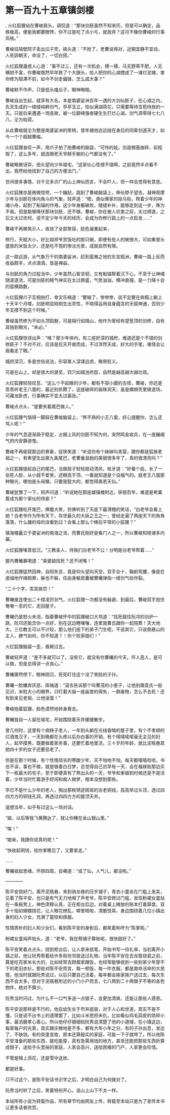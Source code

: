 # 第一百九十五章镇剑楼
,  火红狐狸站在曹峻肩头，调侃道：“那块剑胚虽然不知来历，但是可以确定，品秩极高，便是我都要眼馋，你不过是吃了点小亏，就放弃？这可不像你曹峻的行事风格。”
   曹峻往隔壁院子丢出瓜子壳，摇头道：“不抢了，老曹说得对，近期宜静不宜动，人死卵朝天，命没了，一切白搭。”
   火红狐狸蛊惑人心道：“事不过三，还有一次机会，搏一搏，马无野草不肥，人无横财不富，你曹峻既然早年跌了个大跟头，给人把你的心湖搅成了一滩烂泥塘，害你修为阻滞不前，如今不剑走偏锋，怎么成大事？”
   曹峻默不作声，只是低头嗑瓜子，眼神晦暗。
   曹峻自出生起，就享有大名，本是南婆娑洲百年一遇的大剑仙胚子，在心湖之内，先天生成的一缕缕纯粹剑气，亭亭玉立，恰似满湖荷花，只需要等待含苞待放的一天。只是后来遭遇一场变故，被一位巅峰强者硬生生打烂心湖，剑气凋零得七七八八，沦为枯荷。
   从此曹峻就沦为整座南婆娑洲的笑柄，昔年被他远远抛在身后的同辈剑道天才，如今一个个超越曹峻。
   火红狐狸哀叹一声，用爪子拍了拍曹峻的脑袋，“可怜的娃。剑道根基崩碎，前程毁了，这么多年，就连跟老天爷掰手腕的心气都没有了。”
   曹峻略微讶异，扭头望向少年祖宅，“这家伙心性很不错啊，之前竟然半点看不出，竟然给他找到了自己的方便法门。”
   世间很多事情，对于见多识广的山上神仙而言，不会吓人，但一样会觉得有意思。
   火红狐狸亦是微微惊愕，一个蹦跶，跳到了曹峻脑袋上，伸长脖子望去，凝神观摩少年与剑胚在体内角斗的气象，轻声道：“嗯，类似佛家的拴马柱，帮着少年的神魂小舟，起到了船锚的作用。这少年身躯破败，缝缝补补，能够走到这一步，殊为不易。但是能够降伏那块剑胚，还不够。曹峻，你在被人坑害之前，太过顺遂，之后又太过坎坷，说不定少年今天的经历，会成为你修行路上的一点启发……”
   曹峻不再微笑示人，收敛了全部笑容，脸色凝重起来，
   修行，天赋大小，好比祖师爷赏饭吃的那只碗，即便有些人的碗很大，可如果里头盛放的米饭太少，还是吃不饱的惨淡光景，成就自然有限。
   这一路远游，从气象万千的南婆娑洲，赶到蛮夷之地的东宝瓶洲，曹峻一路上反而收益颇丰，点点滴滴，皆是裨益。
   与剑胚的角力过程当中，少年虽然心智坚韧，又有船锚帮着沉下心，不至于让神魂随波逐流，可是剑胚的精气神实在太过鼎盛，气势汹汹，横冲直撞，是一力降十会的蛮横路数，
   火红狐狸爪子互相拍打，幸灾乐祸道：“要输了，惨惨惨，说不定要在病榻上躺上十天半个月喽。剑胚明显刚刚生出灵性，不晓得运用自身蕴含的天赋神通，否则少年支撑不到这个时候。”
   曹峻虽然修为不如头顶狐魅，可是隔行如隔山，他作为曾经有望登顶的剑修，自有其独到眼光，“未必。”
   火红狐狸惊讶出声：“咦？那少年体内，有三座好深的城府，难道还是个不错的剑修胚子？不对不对，应该是后天开凿而成，不过浑然天成，好大的手笔，难怪会让我看走了眼。”
   城府深沉，多是世俗说法，形容某人深谋远虑，略带贬义。
   可是在山上，却是很大的褒奖，窍穴如城池府邸，自然是越高越大越壮观。
   火红狐狸轻轻叹息，“这么个不起眼的少年，都有不容小觑的古怪，曹峻，你还是乖乖听老王八蛋的，最近别折腾了，这座破碎的骊珠洞天，虽是螺蛳壳里做道场，可藏龙卧虎，行事确实不宜太过嚣张。”
   曹峻点点头，“是要夹着尾巴做人。”
   火红狐狸气恼得一脚踩在曹峻脑袋上，“养不熟的小王八蛋，好心提醒你，怎么还骂人呢！”
   少年的气息逐渐趋于稳定，占据上风的剑胚不知为何，突然鸣金收兵，在一座巍峨气府内安静游曳。
   曹峻不再偷窥那边的景象，促狭笑道：“听说你有个妹妹叫青婴，跟你都是狐族老祖之一，有希望生出第九条尾巴，老曹垂涎她的美貌很多年了，真的很漂亮吗？”
   火红狐狸提起自己的尾巴，当做扇子轻轻扇动清风，呲牙道：“好看个屁，长了一张死人脸，从小就不爱笑，还眼高于顶，一看就知道是个没福气的。就老王八蛋那种眼光，哪怕是头母猪，只要是腚大的，都觉得美若天仙。”
   曹峻犹豫了一下，轻声问道：“听说她在那座雄镇楼附近，徘徊百年，难道是希冀着成为那个家伙的侍妾？”
   火红狐狸松开尾巴，捧腹大笑，仿佛听到了天底下最滑稽的笑话，“白老爷会看上她？白老爷作为所有天下，存世最久的大妖之王之一，曾经走遍了两座天下的角角落落，什么雌的母的没看到过？会看上那么个稀拉平常的小狐狸？”
   镇海楼矗立于婆娑洲的南海之滨，而曹氏刚好是看门人之一，所以曹峻知晓诸多内幕。
   火红狐狸嗓音低沉，“三教圣人，待我们白老爷不公！分明是白老爷帮着……”
   屋内曹曦暴喝道：“臭婆娘找死？还不闭嘴！”
   火红狐狸猛然回神，自知失言，竟是仰头望向天空，双手合十，鞠躬弯腰，像是在虔诚地作揖赔罪，躲也不躲，任由身躯皮囊被曹曦弹指一缕剑气给炸裂。
   “二十个字，乖乖挨罚！”
   曹曦接连使出二十缕凌厉剑气，火红狐狸一次都没有躲避，到最后，曹峻双手抱住奄奄一息的它，走回屋子。
   曹曦仍是怒火未消，指着曹峻怀中的狐狸破口大骂道：“找死就往阮邛的剑炉一跳，阮邛还能念你一点好，别在这边瞎嚷嚷，连累我曹氏跟你一起陪葬！天大地大，三位教主可以不计较，那么他们座下的弟子门生呢，不说其它，只说倒悬山的主人，脾气如何，你不知道？！你个败家娘们！”
   火红狐狸脑袋一歪，昏厥过去。
   曹峻轻声道：“差不多就可以了。没有它，就没有你曹曦的今天。坏人恶人，是可以做，但是总得讲一点良心。”
   曹曦骤然停下，眼神阴沉，死死盯住这个没了笑脸的子孙。
   曹曦一脸嫌弃厌恶，挥袖道：“滚去告诉那个叫曹茂的小崽子，让他别跟袁氏一般见识，米粒大小的眼界，只盯着大骊一座庙堂的得失，一群废物，怎么不去死！还有脸来见老祖，让他滚蛋！”
   曹峻抱着狐狸，脸色漠然地转身离去。
   曹曦独自一人留在祖宅，开始围绕着天井缓缓散步。
   曾几何时，这里有个病秧子老人，一年到头躺在光线昏暗的屋子里，有个不孝顺的烂酒鬼汉子，一天到晚都在头疼以后办白事的开销，有个嚅嚅喏喏毫无主见的妇人，起早摸黑，既要做着家务事，还要忙着地里活，三十岁的年龄，就比泥瓶巷其她四十岁的女子还要显老了。
   但是在那个时候，有个性情顽劣的寒酸少年，天不怕地不怕，每天都嘻嘻哈哈，书也不读，事也不做，就是做着白日梦，总觉得自己迟早有一天，会在福禄街那边买下一栋最大的宅子。至于即便真有了熬出头的一天，爷爷和爹娘到时候还是不是活着，少年当时忙着游手好闲和痴人做梦，根本没想到那些。
   早已不是什么少年的老人，掏出那枚锈迹斑斑的古老铜钱，高高举过头顶，透过四四方方的铜钱孔洞，再透过四四方方的屋顶天井。
   遥想当年，似乎有过这么一场对话。
   “娘，以后等我飞黄腾达了，就让你睡在金山银山里。”
   “唉！”
   “娘亲，我跟你说真的呢！”
   “快收起铜钱，给你爹瞧见了，又要拿走。”
   ……
   曹曦收起思绪，环顾四周，自嘲道：“成了仙，人气儿，都没啦。”
   ————
   陈平安锁好门，离开泥瓶巷，来到骑龙巷的压岁铺子，青衣小童坐在门槛上发呆，见着了陈平安，也只是有气无力地喊了声老爷，陈平安跨过门槛，发现粉裙女童站在一条板凳上，神色肃穆认真，正在柜台后边，对着桌上摊放的账本打着算盘，双手十指如蝴蝶绕花，让人眼花缭乱，噼里啪啦，清脆悦耳，身边围绕着几位小镇出身的妇人少女，充满了震惊和佩服。
   性情质朴的妇人和少女们，看到陈平安的身影后，都笑着称呼为“陈掌柜。”
   粉裙女童闻声抬头，道：“老爷，我在帮铺子算账呢，很快就好了。”
   陈平安笑着点点头，绕到柜台后，让人拿来纸笔，开始书写一份礼单，当初离开小镇之前，他让阮秀帮着给许多街坊邻居送过礼物，当年陈平安在去龙窑烧瓷之前，算是吃百家米长大的，比如经常去顾粲家蹭饭，也经常能够收到一些别家少年穿不下的老旧衣衫，那些对陈平安而言，每一顿饭，每一件衣服，都是救命活命的大恩情，他当时就跟阮秀说过，以后只要自己活着，每年都会挨家挨户送过去，每次东西不会太多，但对于泥瓶巷附近的小门小户而言，七八两到二十两银子不等的各色物件，绝对不算少。
   阮秀当时问过，为什么不一口气多送一点银子，会更加清爽，还能让那些人感恩。
   陈平安说那样是不行的，他自幼生长于市井底层，对于人心和世道，其实不是不懂，只是说不出书上的道理罢了，比如斗米恩担米仇，比如看似鸡毛蒜皮的琐碎小事，最消磨孝心善心。所以他仔仔细细给阮秀说清楚了他的小道理，在小镇这边，每家每户的光景，其实跟庄稼地差不多，都有大年小年之分，有的子孙出息，发达了，不缺钱。有的突逢变故，原本还算殷实的家庭，可能一下子就垮了。所以他陈平安准备的那些东西，能吃能穿，真有急需用钱的地方，甚至还能把那些东西折算成银子，送给手头宽裕的家庭，人家会高兴，送给困难的门户，人家更会珍惜。
   不管是锦上添花，还是雪中送炭。
   都是好事。
   只不过这个，是陈平安读书识字之后，才明白自己为何做对了。
   阮秀当时听了之后，笑着特别开心，说山上山下不太一样。
  本站所有小说为转载作品，所有章节均由网友上传，转载至本站只是为了宣传本书让更多读者欣赏。